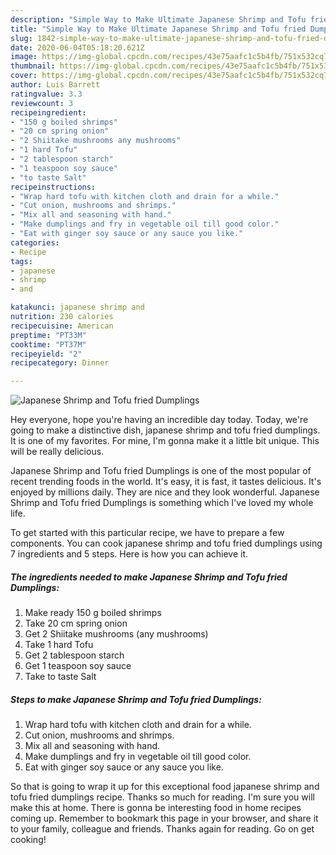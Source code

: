 ```yaml
---
description: "Simple Way to Make Ultimate Japanese Shrimp and Tofu fried Dumplings"
title: "Simple Way to Make Ultimate Japanese Shrimp and Tofu fried Dumplings"
slug: 1842-simple-way-to-make-ultimate-japanese-shrimp-and-tofu-fried-dumplings
date: 2020-06-04T05:18:20.621Z
image: https://img-global.cpcdn.com/recipes/43e75aafc1c5b4fb/751x532cq70/japanese-shrimp-and-tofu-fried-dumplings-recipe-main-photo.jpg
thumbnail: https://img-global.cpcdn.com/recipes/43e75aafc1c5b4fb/751x532cq70/japanese-shrimp-and-tofu-fried-dumplings-recipe-main-photo.jpg
cover: https://img-global.cpcdn.com/recipes/43e75aafc1c5b4fb/751x532cq70/japanese-shrimp-and-tofu-fried-dumplings-recipe-main-photo.jpg
author: Luis Barrett
ratingvalue: 3.3
reviewcount: 3
recipeingredient:
- "150 g boiled shrimps"
- "20 cm spring onion"
- "2 Shiitake mushrooms any mushrooms"
- "1 hard Tofu"
- "2 tablespoon starch"
- "1 teaspoon soy sauce"
- "to taste Salt"
recipeinstructions:
- "Wrap hard tofu with kitchen cloth and drain for a while."
- "Cut onion, mushrooms and shrimps."
- "Mix all and seasoning with hand."
- "Make dumplings and fry in vegetable oil till good color."
- "Eat with ginger soy sauce or any sauce you like."
categories:
- Recipe
tags:
- japanese
- shrimp
- and

katakunci: japanese shrimp and 
nutrition: 230 calories
recipecuisine: American
preptime: "PT33M"
cooktime: "PT37M"
recipeyield: "2"
recipecategory: Dinner

---
```



![Japanese Shrimp and Tofu fried Dumplings](https://img-global.cpcdn.com/recipes/43e75aafc1c5b4fb/751x532cq70/japanese-shrimp-and-tofu-fried-dumplings-recipe-main-photo.jpg)

Hey everyone, hope you're having an incredible day today. Today, we're going to make a distinctive dish, japanese shrimp and tofu fried dumplings. It is one of my favorites. For mine, I'm gonna make it a little bit unique. This will be really delicious.

Japanese Shrimp and Tofu fried Dumplings is one of the most popular of recent trending foods in the world. It's easy, it is fast, it tastes delicious. It's enjoyed by millions daily. They are nice and they look wonderful. Japanese Shrimp and Tofu fried Dumplings is something which I've loved my whole life.




To get started with this particular recipe, we have to prepare a few components. You can cook japanese shrimp and tofu fried dumplings using 7 ingredients and 5 steps. Here is how you can achieve it.

<!--inarticleads1-->

##### The ingredients needed to make Japanese Shrimp and Tofu fried Dumplings:

1. Make ready 150 g boiled shrimps
1. Take 20 cm spring onion
1. Get 2 Shiitake mushrooms (any mushrooms)
1. Take 1 hard Tofu
1. Get 2 tablespoon starch
1. Get 1 teaspoon soy sauce
1. Take to taste Salt




<!--inarticleads2-->

##### Steps to make Japanese Shrimp and Tofu fried Dumplings:

1. Wrap hard tofu with kitchen cloth and drain for a while.
1. Cut onion, mushrooms and shrimps.
1. Mix all and seasoning with hand.
1. Make dumplings and fry in vegetable oil till good color.
1. Eat with ginger soy sauce or any sauce you like.




So that is going to wrap it up for this exceptional food japanese shrimp and tofu fried dumplings recipe. Thanks so much for reading. I'm sure you will make this at home. There is gonna be interesting food in home recipes coming up. Remember to bookmark this page in your browser, and share it to your family, colleague and friends. Thanks again for reading. Go on get cooking!

